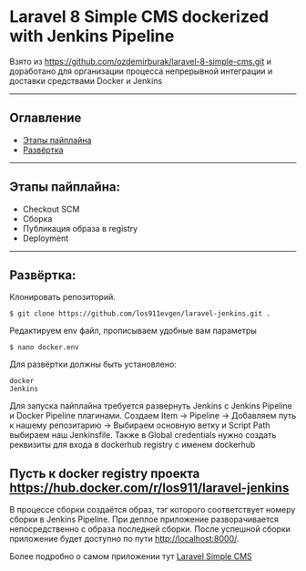 # Laravel 8 Simple CMS dockerized with Jenkins Pipeline
Взято из  https://github.com/ozdemirburak/laravel-8-simple-cms.git и доработано для организации процесса непрерывной интеграции и доставки средствами Docker и Jenkins

-----
## Оглавление

* [Этапы пайплайна](#item1)
* [Развёртка](#item2)

-----
<a name="item1"></a>
## Этапы пайплайна:
  * Checkout SCM
  * Сборка
  * Публикация образа в registry
  * Deployment

-----
<a name="item2"></a>
## Развёртка:

Клонировать репозиторий.

    $ git clone https://github.com/los911evgen/laravel-jenkins.git .

Редактируем env файл, прописываем удобные вам параметры 

    $ nano docker.env

Для развёртки должны быть установлено:
    
    docker 
    Jenkins

Для запуска пайплайна требуется развернуть Jenkins с Jenkins Pipeline и Docker Pipeline плагинами.
Создаем Item -> Pipeline -> Добавляем путь к нашему репозитарию -> Выбираем основную ветку и Script Path выбираем наш Jenkinsfile.
Также в Global credentials нужно создать реквизиты для входа в dockerhub registry с именем dockerhub

Пусть к docker registry проекта <a target="_blank" href="https://hub.docker.com/r/los911/laravel-jenkins">https://hub.docker.com/r/los911/laravel-jenkins</a>
-----

В процессе сборки создаётся образ, тэг которого соответствует номеру сборки в Jenkins Pipeline. При деплое приложение разворачивается непосредственно с образа последней сборки. После успешной сборки приложение будет доступно по пути <a target="_blank" href="http://localhost:8000/">http://localhost:8000/</a>.

Более подробно о самом приложении тут <a target="_blank" href="https://github.com/ozdemirburak/laravel-8-simple-cms.git">Laravel Simple CMS</a>


